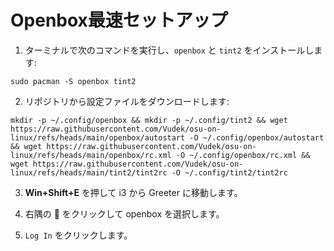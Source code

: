 #  Openbox最速セットアップ

1. ターミナルで次のコマンドを実行し、`openbox` と `tint2` をインストールします:  
   
```
sudo pacman -S openbox tint2
```

2. リポジトリから設定ファイルをダウンロードします:
   
```
mkdir -p ~/.config/openbox && mkdir -p ~/.config/tint2 && wget https://raw.githubusercontent.com/Vudek/osu-on-linux/refs/heads/main/openbox/autostart -O ~/.config/openbox/autostart && wget https://raw.githubusercontent.com/Vudek/osu-on-linux/refs/heads/main/openbox/rc.xml -O ~/.config/openbox/rc.xml && wget https://raw.githubusercontent.com/Vudek/osu-on-linux/refs/heads/main/tint2/tint2rc -O ~/.config/tint2/tint2rc
```

3. **Win+Shift+E** を押して i3 から Greeter に移動します。
   
5. 右隅の 🔧 をクリックして openbox を選択します。
   
7. `Log In` をクリックします。
